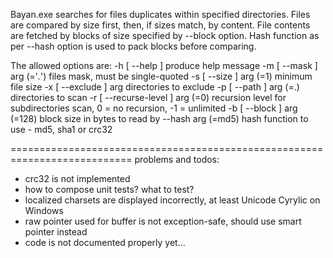 Bayan.exe searches for files duplicates within specified directories.
Files are compared by size first, then, if sizes match, by content.
File contents are fetched by blocks of size specified by --block option.
Hash function as per --hash option is used to pack blocks before comparing.

The allowed options are:
  -h [ --help ]                   produce help message
  -m [ --mask ] arg (='*.*')      files mask, must be single-quoted
  -s [ --size ] arg (=1)          minimum file size
  -x [ --exclude ] arg            directories to exclude
  -p [ --path ] arg (=.)          directories to scan
  -r [ --recurse-level ] arg (=0) recursion level for subdirectories scan, 0 =
                                  no recursion, -1 = unlimited
  -b [ --block ] arg (=128)       block size in bytes to read by
  --hash arg (=md5)               hash function to use - md5, sha1 or crc32

===========================================================================
problems and todos:
- crc32 is not implemented
- how to compose unit tests? what to test?
- localized charsets are displayed incorrectly, at least Unicode Cyrylic on Windows
- raw pointer used for buffer is not exception-safe, should use smart pointer instead
- code is not documented properly yet...
